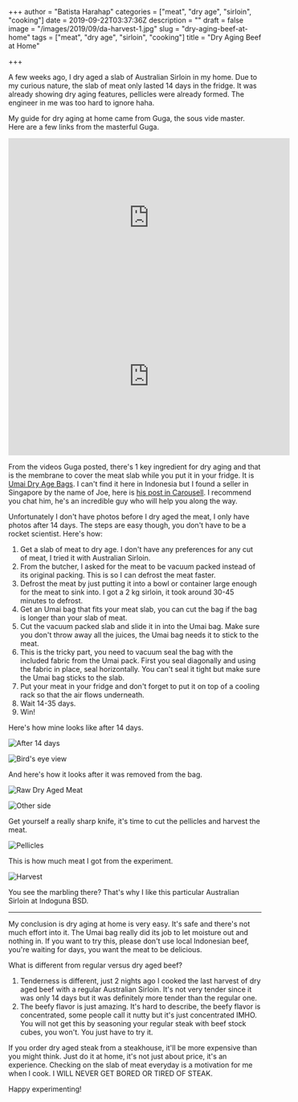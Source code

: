 +++
author = "Batista Harahap"
categories = ["meat", "dry age", "sirloin", "cooking"]
date = 2019-09-22T03:37:36Z
description = ""
draft = false
image = "/images/2019/09/da-harvest-1.jpg"
slug = "dry-aging-beef-at-home"
tags = ["meat", "dry age", "sirloin", "cooking"]
title = "Dry Aging Beef at Home"

+++


A few weeks ago, I dry aged a slab of Australian Sirloin in my home. Due to my curious nature, the slab of meat only lasted 14 days in the fridge. It was already showing dry aging features, pellicles were already formed. The engineer in me was too hard to ignore haha.

My guide for dry aging at home came from Guga, the sous vide master. Here are a few links from the masterful Guga.

<iframe width="560" height="315" src="https://www.youtube.com/embed/tGaVzrCIDB4" frameborder="0" allow="accelerometer; autoplay; encrypted-media; gyroscope; picture-in-picture" allowfullscreen></iframe>

<iframe width="560" height="315" src="https://www.youtube.com/embed/35O_99rY9GI" frameborder="0" allow="accelerometer; autoplay; encrypted-media; gyroscope; picture-in-picture" allowfullscreen></iframe>

From the videos Guga posted, there's 1 key ingredient for dry aging and that is the membrane to cover the meat slab while you put it in your fridge. It is [Umai Dry Age Bags](https://umaidry.com/). I can't find it here in Indonesia but I found a seller in Singapore by the name of Joe, here is [his post in Carousell](https://sg.carousell.com/p/umai-dry-age-bags-dry-aging-steaks-in-your-own-refrigerator-dry-bag-steak-umai-dry%C2%AE-204325840/). I recommend you chat him, he's an incredible guy who will help you along the way.

Unfortunately I don't have photos before I dry aged the meat, I only have photos after 14 days. The steps are easy though, you don't have to be a rocket scientist. Here's how:

1. Get a slab of meat to dry age. I don't have any preferences for any cut of meat, I tried it with Australian Sirloin.
2. From the butcher, I asked for the meat to be vacuum packed instead of its original packing. This is so I can defrost the meat faster.
3. Defrost the meat by just putting it into a bowl or container large enough for the meat to sink into. I got a 2 kg sirloin, it took around 30-45 minutes to defrost.
4. Get an Umai bag that fits your meat slab, you can cut the bag if the bag is longer than your slab of meat.
5. Cut the vacuum packed slab and slide it in into the Umai bag. Make sure you don't throw away all the juices, the Umai bag needs it to stick to the meat.
6. This is the tricky part, you need to vacuum seal the bag with the included fabric from the Umai pack. First you seal diagonally and using the fabric in place, seal horizontally. You can't seal it tight but make sure the Umai bag sticks to the slab.
7. Put your meat in your fridge and don't forget to put it on top of a cooling rack so that the air flows underneath.
8. Wait 14-35 days.
9. Win!

Here's how mine looks like after 14 days.

![After 14 days](/content/images/2019/09/da-looks.jpg)

![Bird's eye view](/content/images/2019/09/da-bev.jpg)

And here's how it looks after it was removed from the bag.

![Raw Dry Aged Meat](/content/images/2019/09/da-raw.jpg)

![Other side](/content/images/2019/09/da-raw2.jpg)

Get yourself a really sharp knife, it's time to cut the pellicles and harvest the meat.

![Pellicles](/content/images/2019/09/da-pellicles.jpg)

This is how much meat I got from the experiment.

![Harvest](/content/images/2019/09/da-harvest.jpg)

You see the marbling there? That's why I like this particular Australian Sirloin at Indoguna BSD.

---

My conclusion is dry aging at home is very easy. It's safe and there's not much effort into it. The Umai bag really did its job to let moisture out and nothing in. If you want to try this, please don't use local Indonesian beef, you're waiting for days, you want the meat to be delicious.

What is different from regular versus dry aged beef?

1. Tenderness is different, just 2 nights ago I cooked the last harvest of dry aged beef with a regular Australian Sirloin. It's not very tender since it was only 14 days but it was definitely more tender than the regular one.
2. The beefy flavor is just amazing. It's hard to describe, the beefy flavor is concentrated, some people call it nutty but it's just concentrated IMHO. You will not get this by seasoning your regular steak with beef stock cubes, you won't. You just have to try it.

If you order dry aged steak from a steakhouse, it'll be more expensive than you might think. Just do it at home, it's not just about price, it's an experience. Checking on the slab of meat everyday is a motivation for me when I cook. I WILL NEVER GET BORED OR TIRED OF STEAK.

Happy experimenting!